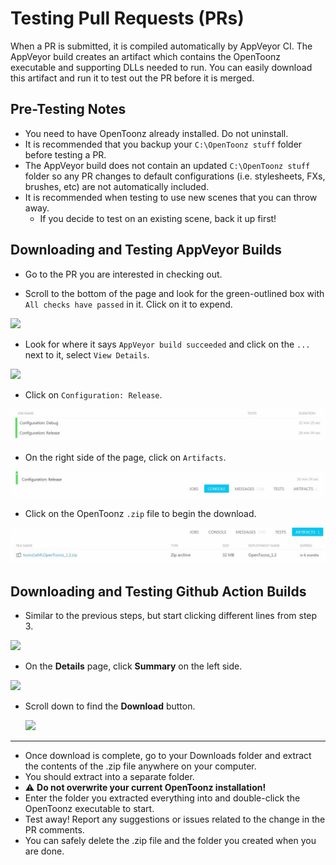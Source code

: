 # Testing Pull Requests (PRs)

When a PR is submitted, it is compiled automatically by AppVeyor CI. The AppVeyor build creates an artifact which contains the OpenToonz executable and supporting DLLs needed to run.  You can easily download this artifact and run it to test out the PR before it is merged.

## Pre-Testing Notes
- You need to have OpenToonz already installed.  Do not uninstall.
- It is recommended that you backup your `C:\OpenToonz stuff` folder before testing a PR.
- The AppVeyor build does not contain an updated `C:\OpenToonz stuff` folder so any PR changes to default configurations (i.e. stylesheets, FXs, brushes, etc) are not automatically included.
- It is recommended when testing to use new scenes that you can throw away.
  - If you decide to test on an existing scene, back it up first!

## Downloading and Testing AppVeyor Builds

- Go to the PR you are interested in checking out.

- Scroll to the bottom of the page and look for the green-outlined box with `All checks have passed` in it. Click on it to expend.

![](./testing_pr_1.png)

- Look for where it says `AppVeyor build succeeded` and click on the `...` next to it, select `View Details`.

![](./testing_pr_2.png)

- Click on `Configuration: Release`.

![](./testing_pr_3.JPG)

- On the right side of the page, click on `Artifacts`.

![](./testing_pr_4.JPG)

- Click on the OpenToonz `.zip` file to begin the download.

![](./testing_pr_5.JPG)

## Downloading and Testing Github Action Builds

- Similar to the previous steps, but start clicking different lines from step 3.

![](./testing_pr_6.png)

- On the **Details** page, click **Summary** on the left side.

![](./testing_pr_7.png)

- Scroll down to find the **Download** button.

  ![](./testing_pr_8.png)



---



- Once download is complete, go to your Downloads folder and extract the contents of the .zip file anywhere on your computer.
 - You should extract into a separate folder. 
 - ⚠️ **Do not overwrite your current OpenToonz installation!**
- Enter the folder you extracted everything into and double-click the OpenToonz executable to start.
- Test away!  Report any suggestions or issues related to the change in the PR comments.
- You can safely delete the .zip file and the folder you created when you are done.
